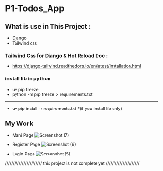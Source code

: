 # P1-Todos_App

## What is use in This Project :
* Django
* Tailwind css

### Tailwind Css for Django & Hot Reload Doc :
* https://django-tailwind.readthedocs.io/en/latest/installation.html

### install lib in python
* uv pip freeze
* python -m pip freeze > requirements.txt
- - - - 
* uv pip install -r requirements.txt *(if you install lib only)

## My Work

* Mani Page
![Screenshot (7)](https://github.com/mohitnandaniya/P1-Todos_App/assets/170014115/471ee559-e912-458c-98a7-80bf7cbe135b)

* Register Page
![Screenshot (6)](https://github.com/mohitnandaniya/P1-Todos_App/assets/170014115/5dd805ce-802f-484d-9196-d7274ba99e08)

* Login Page
![Screenshot (5)](https://github.com/mohitnandaniya/P1-Todos_App/assets/170014115/505da6c1-175c-4fbb-b3b7-4d3a86822aea)



//////////////////////// this project is not complete yet //////////////////////
